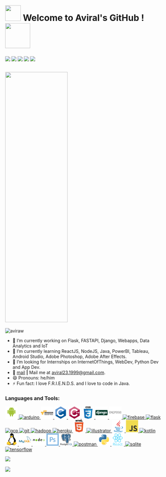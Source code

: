  # <img src = "https://media.giphy.com/media/yUgDvwPwbX2aHVtY0H/giphy.gif" width=50 height=50 /> Welcome to Aviral's GitHub ! <img src="https://media.giphy.com/media/3ohhwCZmdLxbmwrQiI/giphy.gif" height=80 width="80"/>
<!-- 
<img src = "https://github-readme-stats.vercel.app/api/top-langs/?username=aviraw&langs_count=5&layout=compact&theme=dark"> -->
[<img src="https://img.shields.io/badge/Linked-in-blue?style=for-the-badge&logo=appveyor"/>][linkedin]
[<img src="https://img.shields.io/badge/Twitter-Page-orange?style=for-the-badge&logo=appveyor"/>][twitter]
[<img src="https://img.shields.io/badge/My-Portfolio-red?style=for-the-badge&logo=appveyor"/>][portfolio]
[<img src="https://img.shields.io/badge/Instagram-Profile-green?style=for-the-badge&logo=appveyor"/>][instagram]
[<img src="https://img.shields.io/badge/Poetry-Blog-brightgreen?style=for-the-badge&logo=appveyor"/>][poetry-blog] 
<!-- [<img src="https://img.shields.io/badge/Youtube-Channel-yellow?style=for-the-badge&logo=appveyor"/>][youtube] -->


<br/><img src = "https://github-readme-stats.vercel.app/api?username=aviraw&count_private=true&show_icons=true&theme=dark" height="800" width="200">
<p><img align="center" src="https://github-readme-streak-stats.herokuapp.com/?user=aviraw&show_icons=true&theme=dark" alt="aviraw" height="800" width="200" /></p>


* 🔭 I’m currently working on Flask, FASTAPI, Django, Webapps, Data Analytics and IoT
* 🌱 I’m currently learning ReactJS, NodeJS, Java, PowerBI, Tableau, Android Studio, Adobe Photoshop, Adobe After Effects.
* 👯 I’m looking for Internships on InternetOfThings, WebDev, Python Dev and App Dev.
* 💬 [mail][mail] **|**  Mail me at aviral23.1999@gmail.com.
* 😄 Pronouns: he/him
* ⚡ Fun fact: I love F.R.I.E.N.D.S. and I love to code in Java.



[github]: https://github.com/aviraw/aviraw/blob/master/github.png
[twitter]: https://twitter.com/Aviral237
[youtube]: https://www.youtube.com/channel/UCI4D4bm6clAdmDNQNiWrcvw?view_as=subscriber
[instagram]: https://www.instagram.com/aviral_muriel_bing/
[poetry-blog]: https://www.instagram.com/__littleblueheart__/
[linkedin]: https://www.linkedin.com/in/aviral-srivastava-3336b166/
[mail]: mailto:aviral23.1999@gmail.com
[portfolio]: https://aviral.cf/
<!-- 
👔 [<img src="https://img.shields.io/badge/Linked-in-blue?style=for-the-badge&logo=appveyor"/>][linkedin] **|**
🐦 [<img src="https://img.shields.io/badge/-Twitter-orange?style=for-the-badge&logo=appveyor"/>][twitter] **|** 
❤️ [<img src="https://img.shields.io/badge/My-Portfolio-red?style=for-the-badge&logo=appveyor"/>][portfolio] **|**
📺 [<img src="https://img.shields.io/badge/Youtube-Channel-yellow?style=for-the-badge&logo=appveyor"/>][youtube] **|** 
📷 [<img src="https://img.shields.io/badge/Instagram-Profile-green?style=for-the-badge&logo=appveyor"/>][instagram] **|** 
💙 [<img src="https://img.shields.io/badge/Poetry-Blog-brightgreen?style=for-the-badge&logo=appveyor"/>][poetry-blog] **|**  -->

<!--[![Aviral's github stats](https://github-readme-stats.vercel.app/api?username=aviraw)](https://github-readme-stats.vercel.app/api?username=aviraw)-->

<h3 align="left">Languages and Tools:</h3>
<p align="left"> <a href="https://developer.android.com" target="_blank"> <img src="https://raw.githubusercontent.com/devicons/devicon/master/icons/android/android-original-wordmark.svg" alt="android" width="40" height="40"/> </a> <a href="https://www.arduino.cc/" target="_blank"> <img src="https://cdn.worldvectorlogo.com/logos/arduino-1.svg" alt="arduino" width="40" height="40"/> </a> <a href="https://aws.amazon.com" target="_blank"> <img src="https://raw.githubusercontent.com/devicons/devicon/master/icons/amazonwebservices/amazonwebservices-original-wordmark.svg" alt="aws" width="40" height="40"/> </a> <a href="https://www.cprogramming.com/" target="_blank"> <img src="https://raw.githubusercontent.com/devicons/devicon/master/icons/c/c-original.svg" alt="c" width="40" height="40"/> </a> <a href="https://www.w3schools.com/cpp/" target="_blank"> <img src="https://raw.githubusercontent.com/devicons/devicon/master/icons/cplusplus/cplusplus-original.svg" alt="cplusplus" width="40" height="40"/> </a> <a href="https://www.w3schools.com/css/" target="_blank"> <img src="https://raw.githubusercontent.com/devicons/devicon/master/icons/css3/css3-original-wordmark.svg" alt="css3" width="40" height="40"/> </a> <a href="https://www.djangoproject.com/" target="_blank"> <img src="https://raw.githubusercontent.com/devicons/devicon/master/icons/django/django-original.svg" alt="django" width="40" height="40"/> </a> <a href="https://expressjs.com" target="_blank"> <img src="https://raw.githubusercontent.com/devicons/devicon/master/icons/express/express-original-wordmark.svg" alt="express" width="40" height="40"/> </a> <a href="https://firebase.google.com/" target="_blank"> <img src="https://www.vectorlogo.zone/logos/firebase/firebase-icon.svg" alt="firebase" width="40" height="40"/> </a> <a href="https://flask.palletsprojects.com/" target="_blank"> <img src="https://www.vectorlogo.zone/logos/pocoo_flask/pocoo_flask-icon.svg" alt="flask" width="40" height="40"/> </a> <a href="https://cloud.google.com" target="_blank"> <img src="https://www.vectorlogo.zone/logos/google_cloud/google_cloud-icon.svg" alt="gcp" width="40" height="40"/> </a> <a href="https://git-scm.com/" target="_blank"> <img src="https://www.vectorlogo.zone/logos/git-scm/git-scm-icon.svg" alt="git" width="40" height="40"/> </a> <a href="https://hadoop.apache.org/" target="_blank"> <img src="https://www.vectorlogo.zone/logos/apache_hadoop/apache_hadoop-icon.svg" alt="hadoop" width="40" height="40"/> </a> <a href="https://heroku.com" target="_blank"> <img src="https://www.vectorlogo.zone/logos/heroku/heroku-icon.svg" alt="heroku" width="40" height="40"/> </a> <a href="https://www.w3.org/html/" target="_blank"> <img src="https://raw.githubusercontent.com/devicons/devicon/master/icons/html5/html5-original-wordmark.svg" alt="html5" width="40" height="40"/> </a> <a href="https://www.adobe.com/in/products/illustrator.html" target="_blank"> <img src="https://www.vectorlogo.zone/logos/adobe_illustrator/adobe_illustrator-icon.svg" alt="illustrator" width="40" height="40"/> </a> <a href="https://www.java.com" target="_blank"> <img src="https://raw.githubusercontent.com/devicons/devicon/master/icons/java/java-original.svg" alt="java" width="40" height="40"/> </a> <a href="https://developer.mozilla.org/en-US/docs/Web/JavaScript" target="_blank"> <img src="https://raw.githubusercontent.com/devicons/devicon/master/icons/javascript/javascript-original.svg" alt="javascript" width="40" height="40"/> </a> <a href="https://kotlinlang.org" target="_blank"> <img src="https://www.vectorlogo.zone/logos/kotlinlang/kotlinlang-icon.svg" alt="kotlin" width="40" height="40"/> </a> <a href="https://www.linux.org/" target="_blank"> <img src="https://raw.githubusercontent.com/devicons/devicon/master/icons/linux/linux-original.svg" alt="linux" width="40" height="40"/> </a> <a href="https://www.mysql.com/" target="_blank"> <img src="https://raw.githubusercontent.com/devicons/devicon/master/icons/mysql/mysql-original-wordmark.svg" alt="mysql" width="40" height="40"/> </a> <a href="https://nodejs.org" target="_blank"> <img src="https://raw.githubusercontent.com/devicons/devicon/master/icons/nodejs/nodejs-original-wordmark.svg" alt="nodejs" width="40" height="40"/> </a> <a href="https://www.photoshop.com/en" target="_blank"> <img src="https://raw.githubusercontent.com/devicons/devicon/master/icons/photoshop/photoshop-line.svg" alt="photoshop" width="40" height="40"/> </a> <a href="https://www.postgresql.org" target="_blank"> <img src="https://raw.githubusercontent.com/devicons/devicon/master/icons/postgresql/postgresql-original-wordmark.svg" alt="postgresql" width="40" height="40"/> </a> <a href="https://postman.com" target="_blank"> <img src="https://www.vectorlogo.zone/logos/getpostman/getpostman-icon.svg" alt="postman" width="40" height="40"/> </a> <a href="https://www.python.org" target="_blank"> <img src="https://raw.githubusercontent.com/devicons/devicon/master/icons/python/python-original.svg" alt="python" width="40" height="40"/> </a> <a href="https://reactjs.org/" target="_blank"> <img src="https://raw.githubusercontent.com/devicons/devicon/master/icons/react/react-original-wordmark.svg" alt="react" width="40" height="40"/> </a> <a href="https://www.sqlite.org/" target="_blank"> <img src="https://www.vectorlogo.zone/logos/sqlite/sqlite-icon.svg" alt="sqlite" width="40" height="40"/> </a> <a href="https://www.tensorflow.org" target="_blank"> <img src="https://www.vectorlogo.zone/logos/tensorflow/tensorflow-icon.svg" alt="tensorflow" width="40" height="40"/> </a> </p>


<p align='left'><img src="https://img.shields.io/badge/Good%20Things-Take%20Time-9cf?style=for-the-badge&logo=appveyor"/><p/>
<img src="https://visitor-badge.glitch.me/badge?page_id=aviraw.visitorBatch"/>

#
